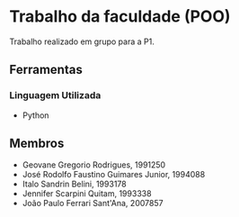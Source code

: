 # Trabalho da faculdade (POO)

Trabalho realizado em grupo para a P1.

## Ferramentas

### Linguagem Utilizada

- Python

## Membros

- Geovane Gregorio Rodrigues, 1991250
- José Rodolfo Faustino Guimares Junior, 1994088
- Italo Sandrin Belini, 1993178
- Jennifer Scarpini Quitam, 1993338
- João Paulo Ferrari Sant'Ana, 2007857
